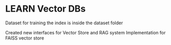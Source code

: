 # LEARN Vector DBs 

Dataset for training the index is inside the dataset folder

Created new interfaces for Vector Store and RAG system
Implementation for FAISS vector store
